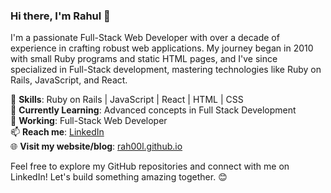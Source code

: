 ### Hi there, I'm Rahul 👋

I'm a passionate Full-Stack Web Developer with over a decade of experience in crafting robust web applications. My journey began in 2010 with small Ruby programs and static HTML pages, and I've since specialized in Full-Stack development, mastering technologies like Ruby on Rails, JavaScript, and React.

🚀 **Skills**: Ruby on Rails | JavaScript | React | HTML | CSS  
🌱 **Currently Learning**: Advanced concepts in Full Stack Development  
💼 **Working**: Full-Stack Web Developer   
📫 **Reach me**: [LinkedIn](https://www.linkedin.com/in/rahulpatil2387/)  
🌐 **Visit my website/blog**: [rah00l.github.io](https://rah00l.github.io/)

Feel free to explore my GitHub repositories and connect with me on LinkedIn! Let's build something amazing together. 😊
